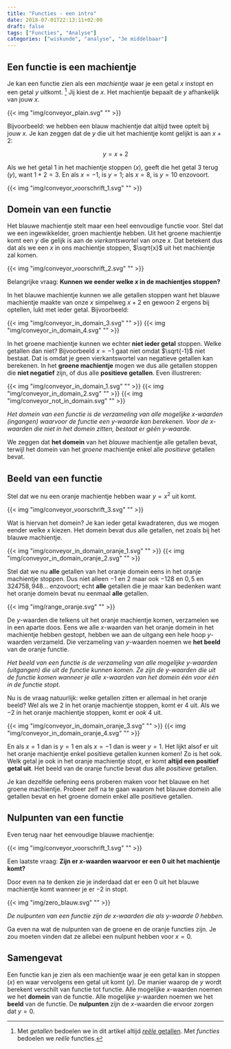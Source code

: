 ```yaml
---
title: "Functies - een intro"
date: 2018-07-01T22:13:11+02:00
draft: false
tags: ["Functies", "Analyse"]
categories: ["wiskunde", "analyse", "3e middelbaar"]
---
```

## Een functie is een machientje
Je kan een functie zien als een *machientje* waar je een getal $x$ instopt en een getal $y$ uitkomt. [^1] Jij kiest de $x$. Het machientje bepaalt de $y$ afhankelijk van jouw $x$.

{{< img "img/conveyor_plain.svg" "" >}}

Bijvoorbeeld: we hebben een blauw machientje dat altijd twee optelt bij jouw $x$. Je kan
zeggen dat de $y$ die uit het machientje komt gelijkt is aan $x+2$:

$$y = x + 2$$

Als we het getal $1$ in het machientje stoppen ($x$), geeft die het getal $3$ terug ($y$), want $1 + 2 = 3$. En als $x = -1$, is $y = 1$; als $x = 8$, is $y = 10$ enzovoort.

{{< img "img/conveyor_voorschrift_1.svg" "" >}}

## Domein van een functie
Het blauwe machientje stelt maar een heel eenvoudige functie voor. Stel dat we een ingewikkelder,
groen machientje hebben. Uit het groene machientje komt een $y$ die gelijk is aan de *vierkantswortel* van onze $x$.
Dat betekent dus dat als we een $x$ in ons machientje stoppen, $\sqrt{x}$ uit
het machientje zal komen.

{{< img "img/conveyor_voorschrift_2.svg" "" >}}

Belangrijke vraag: **Kunnen we eender welke $x$ in de machientjes stoppen?**

In het blauwe machientje kunnen we alle getallen stoppen want het blauwe
machientje maakte van onze $x$ simpelweg $x + 2$ en gewoon $2$ ergens bij
optellen, lukt met ieder getal.
Bijvoorbeeld:

{{< img "img/conveyor_in_domain_3.svg" "" >}}
{{< img "img/conveyor_in_domain_4.svg" "" >}}

In het groene machientje kunnen we echter **niet ieder getal**
stoppen. Welke getallen dan niet? Bijvoorbeeld $x = -1$ gaat niet omdat $\sqrt{-1}$ niet bestaat.
Dat is omdat je geen vierkantswortel
van negatieve getallen kan berekenen. In het **groene machientje** mogen we dus
alle getallen stoppen die **niet negatief** zijn, of dus alle **positieve
getallen**. Even illustreren:

{{< img "img/conveyor_in_domain_1.svg" "" >}}
{{< img "img/conveyor_in_domain_2.svg" "" >}}
{{< img "img/conveyor_not_in_domain.svg" "" >}}

*Het domein van een functie is de verzameling van alle mogelijke $x$-waarden (ingangen) waarvoor de functie een $y$-waarde kan berekenen.
Voor de $x$-waarden die niet in het domein zitten, bestaat er géén $y$-waarde.*

We zeggen dat **het domein** van het *blauwe* machientje alle getallen bevat,
terwijl het domein van het *groene* machientje enkel alle *positieve* getallen
bevat.

## Beeld van een functie
Stel dat we nu een oranje machientje hebben waar $y=x^2$ uit komt.

{{< img "img/conveyor_voorschrift_3.svg" "" >}}

Wat is hiervan het domein? Je kan ieder getal kwadrateren, dus we mogen eender welke $x$ kiezen.
Het domein bevat dus alle getallen, net zoals bij het blauwe machientje.

{{< img "img/conveyor_in_domain_oranje_1.svg" "" >}}
{{< img "img/conveyor_in_domain_oranje_2.svg" "" >}}

Stel dat we nu **alle** getallen van het oranje domein eens in het oranje machientje stoppen. Dus niet alleen $-1$ en $2$
maar ook $-128$ en $0,5$ en $324758,948...$ enzovoort; echt **alle** getallen die je maar kan
bedenken want het oranje domein bevat nu eenmaal **alle** getallen.

{{< img "img/range_oranje.svg" "" >}}

De $y$-waarden die telkens uit het oranje machientje komen, verzamelen we in een aparte doos.
Eens we alle $x$-waarden van het oranje domein in het machientje hebben gestopt,
hebben we aan de uitgang een hele hoop $y$-waarden verzameld. Die verzameling
van $y$-waarden noemen we **het beeld** van de oranje functie.

*Het beeld van een functie is de verzameling van alle mogelijke $y$-waarden (uitgangen) die uit de functie kunnen komen. Ze zijn de $y$-waarden die uit de functie komen wanneer je alle $x$-waarden van het domein één voor één in de functie stopt.*

Nu is de vraag natuurlijk: welke getallen zitten er allemaal in het oranje beeld?
Wel als we $2$ in het oranje machientje stoppen, komt er $4$ uit. Als we
$-2$ in het oranje machientje stoppen, komt er *ook* $4$ uit.

{{< img "img/conveyor_in_domain_oranje_3.svg" "" >}}
{{< img "img/conveyor_in_domain_oranje_4.svg" "" >}}

En als $x=1$ dan is $y=1$ en als $x=-1$ dan is weer $y=1$. Het lijkt alsof er uit het oranje machientje
enkel positieve getallen kunnen komen! Zo is het ook. Welk getal je ook in het
oranje machientje stopt, er komt **altijd een positief getal uit**. Het beeld
van de oranje functie bevat dus alle *positieve* getallen.

Je kan dezelfde oefening eens proberen maken voor het blauwe en het groene
machientje. Probeer zelf na te gaan waarom het blauwe domein alle getallen
bevat en het groene domein enkel alle positieve getallen.

## Nulpunten van een functie
Even terug naar het eenvoudige blauwe machientje:

{{< img "img/conveyor_voorschrift_1.svg" "" >}}

Een laatste vraag: **Zijn er $x$-waarden waarvoor er een $0$ uit het machientje komt?**

Door even na te denken zie je inderdaad dat er een $0$ uit het blauwe
machientje komt wanneer je er $-2$ in stopt.

{{< img "img/zero_blauw.svg" "" >}}

*De nulpunten van een functie zijn de $x$-waarden die als $y$-waarde $0$
hebben.*

Ga even na wat de nulpunten van de groene en de oranje functies zijn. Je zou
moeten vinden dat ze allebei een nulpunt hebben voor $x=0$.

## Samengevat
Een functie kan je zien als een machientje waar je een getal kan in stoppen
($x$) en waar vervolgens een getal uit komt ($y$). De manier waarop de $y$
wordt berekent verschilt van functie tot functie. Alle mogelijke $x$-waarden
noemen we het **domein** van de functie. Alle mogelijke $y$-waarden noemen we
het **beeld** van de functie. De **nulpunten** zijn de $x$-waarden die ervoor
zorgen dat $y=0$.

[^1]: Met *getallen* bedoelen we in dit artikel altijd [*reële* getallen](https://nl.wikipedia.org/wiki/Re%C3%ABel_getal). Met *functies* bedoelen we *reële* functies.
